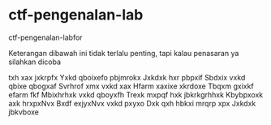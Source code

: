 # ctf-pengenalan-lab
ctf-pengenalan-labfor

Keterangan dibawah ini tidak terlalu penting, tapi kalau penasaran ya silahkan dicoba

txh xax jxkrpfx Yxkd qboixefo pbjmrokx Jxkdxk hxr pbpxif Sbdxix vxkd qbixe qbogxaf Svrhrof xmx vxkd xax Hfarm xaxixe xkrdoxe Tbqxm gxixkf efarm fkf Mbixhrhxk vxkd qboyxfh Trexk mxpqf hxk jbkrkgrhhxk Kbybpxoxk axk hrxpxNvx Bxdf exjyxNvx vxkd pxyxo Dxk qxh hbkxi mrqrp xpx Jxkdxk jbkvboxe
